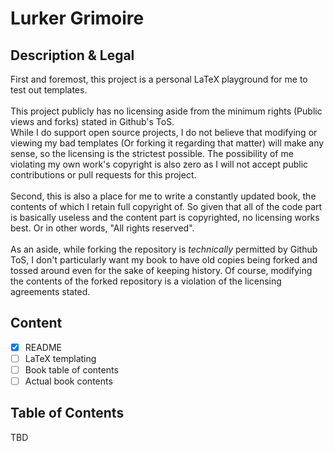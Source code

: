# Lurker Grimoire

## Description & Legal
First and foremost, this project is a personal LaTeX playground for me to test out templates.<br/>
<br/>
This project publicly has no licensing aside from the minimum rights (Public views and forks) stated in Github's ToS.<br/>
While I do support open source projects, I do not believe that modifying or viewing my bad templates (Or forking it regarding that matter) will make any sense, so the licensing is the strictest possible. The possibility of me violating my own work's copyright is also zero as I will not accept public contributions or pull requests for this project.<br/>
<br/>
Second, this is also a place for me to write a constantly updated book, the contents of which I retain full copyright of. So given that all of the code part is basically useless and the content part is copyrighted, no licensing works best. Or in other words, "All rights reserved".<br/>
<br/>
As an aside, while forking the repository is *technically* permitted by Github ToS, I don't particularly want my book to have old copies being forked and tossed around even for the sake of keeping history. Of course, modifying the contents of the forked repository is a violation of the licensing agreements stated.

## Content
- [x] README
- [ ] LaTeX templating
- [ ] Book table of contents
- [ ] Actual book contents

## Table of Contents
TBD
